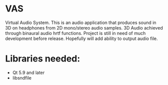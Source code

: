 # VAS
Virtual Audio System. This is an audio application that produces sound in 3D on headphones from 2D mono/stereo audio samples. 3D Audio achieved through binaural audio hrtf functions. Project is still in need of much development before release. Hopefully will add ability to output audio file.

# Libraries needed:
- Qt 5.9 and later
- libsndfile
